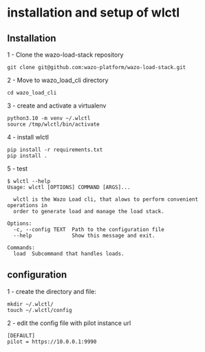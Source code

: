 # installation and setup of wlctl

## Installation
1 - Clone the wazo-load-stack repository
```
git clone git@github.com:wazo-platform/wazo-load-stack.git
```

2 - Move to wazo_load_cli directory
```
cd wazo_load_cli
```
3 - create and activate a virtualenv
```
python3.10 -m venv ~/.wlctl
source /tmp/wlctl/bin/activate
```
4 - install wlctl
```
pip install -r requirements.txt
pip install .
```

5 - test
```
$ wlctl --help
Usage: wlctl [OPTIONS] COMMAND [ARGS]...

  wlctl is the Wazo Load cli, that alows to perform convenient operations in
  order to generate load and manage the load stack.

Options:
  -c, --config TEXT  Path to the configuration file
  --help             Show this message and exit.

Commands:
  load  Subcommand that handles loads.
```

## configuration
1 - create the directory and file:
```
mkdir ~/.wlctl/
touch ~/.wlctl/config
```
2 - edit the config file with pilot  instance url
```
[DEFAULT]
pilot = https://10.0.0.1:9990
```
